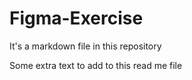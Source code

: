 # Figma-Exercise

It's a markdown file in this repository

Some extra text to add to this read me file

